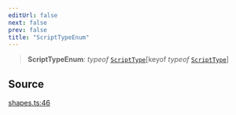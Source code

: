 ```yaml
---
editUrl: false
next: false
prev: false
title: "ScriptTypeEnum"
---
```


> **ScriptTypeEnum**: *typeof* [`ScriptType`](/api-core/variables/scripttype/)\[keyof *typeof* [`ScriptType`](/api-core/variables/scripttype/)\]

## Source

[shapes.ts:46](https://github.com/dgmjs/dgmjs/blob/main/packages/core/src/shapes.ts#L46)

